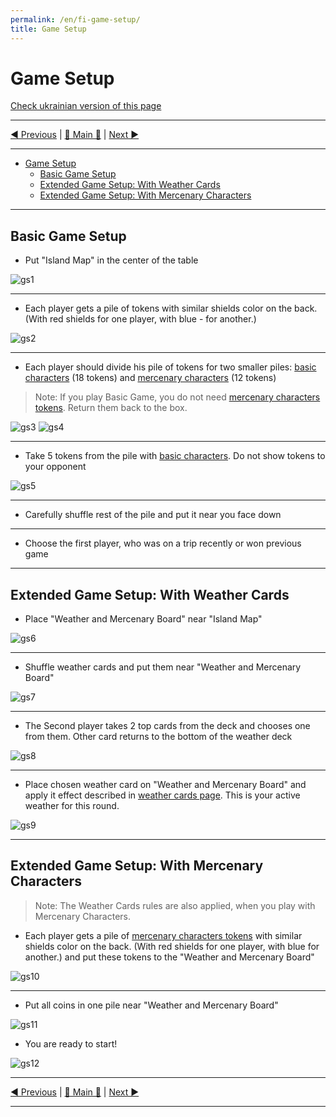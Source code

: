 ```yaml
---
permalink: /en/fi-game-setup/
title: Game Setup
---
```


# Game Setup

[Check ukrainian version of this page](../ua/GameSetup.md)

***

[◄ Previous](ComponentsAndTerminologyPage.md) | [🚪 Main 🚪](IndexPage.md) | [Next ►](GamePlay.md)

***

- [Game Setup](#game-setup)
  - [Basic Game Setup](#basic-game-setup)
  - [Extended Game Setup: With Weather Cards](#extended-game-setup-with-weather-cards)
  - [Extended Game Setup: With Mercenary Characters](#extended-game-setup-with-mercenary-characters)

***

## Basic Game Setup

- Put "Island Map" in the center of the table

![gs1]

***

- Each player gets a pile of tokens with similar shields color on the back. (With red shields for one player, with blue - for another.)

![gs2]

***

- Each player should divide his pile of tokens for two smaller piles: [basic characters](BasicCharactersDescription.md) (18 tokens) and [mercenary characters](MercenaryCharactersDescription.md) (12 tokens)

> Note: If you play Basic Game, you do not need [mercenary characters tokens](MercenaryCharactersDescription.md). Return them back to the box.

![gs3] ![gs4]

***

- Take 5 tokens from the pile with [basic characters](BasicCharactersDescription.md). Do not show tokens to your opponent

![gs5]

***

- Carefully shuffle rest of the pile and put it near you face down

***

- Choose the first player, who was on a trip recently or won previous game

***

## Extended Game Setup: With Weather Cards

- Place "Weather and Mercenary Board" near "Island Map"

![gs6]

***

- Shuffle weather cards and put them near "Weather and Mercenary Board"

![gs7]

***

- The Second player takes 2 top cards from the deck and chooses one from them. Other card returns to the bottom of the weather deck

![gs8]

***

- Place chosen weather card on "Weather and Mercenary Board" and apply it effect described in [weather cards page](WeatherCards.md). This is your active weather for this round.

![gs9]

***

## Extended Game Setup: With Mercenary Characters

> Note: The Weather Cards rules are also applied, when you play with Mercenary Characters.

- Each player gets a pile of [mercenary characters tokens](MercenaryCharactersDescription.md) with similar shields color on the back. (With red shields for one player, with blue for another.) and put these tokens to the "Weather and Mercenary Board"

![gs10]

***

- Put all coins in one pile near "Weather and Mercenary Board"

![gs11]

- You are ready to start!

![gs12]

***

[◄ Previous](ComponentsAndTerminologyPage.md) | [🚪 Main 🚪](IndexPage.md) | [Next ►](GamePlay.md)

***

<!--Web links ref-->

<!--Image links ref-->

[gs1]: ../../resources/img/gs01.jpg
[gs2]: ../../resources/img/gs02.jpg
[gs3]: ../../resources/img/gs03.jpg
[gs4]: ../../resources/img/gs04.jpg
[gs5]: ../../resources/img/gs05.jpg
[gs6]: ../../resources/img/gs06.jpg
[gs7]: ../../resources/img/gs07.jpg
[gs8]: ../../resources/img/gs08.jpg
[gs9]: ../../resources/img/gs09.jpg
[gs10]: ../../resources/img/gs10.jpg
[gs11]: ../../resources/img/gs11.jpg
[gs12]: ../../resources/img/gs12.jpg
